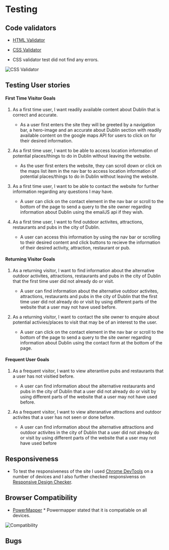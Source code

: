 # Testing

## Code validators

* [HTML Validator](https://validator.w3.org/) 

* [CSS Validator](https://jigsaw.w3.org/css-validator/) 

* CSS validator test did not find any errors.

![CSS Validator](readme-files/cssvalidator.PNG)

## Testing User stories

#### First Time Visitor Goals

1. As a first time user, I want readily available content about Dublin that is correct and accurate.
    * As a user first enters the site they will be greeted by a navigation bar, a hero-image and an accurate about Dublin section with readily available content on the google maps API for users to click on for their desired information.

2. As a first time user, I want to be able to access location information of potential places/things to do in Dublin without leaving the website.
    * As the user first enters the website, they can scroll down or click on the maps list item in the nav bar to access location information of potential places/things to do in Dublin without leaving the website.

3. As a first time user, I want to  be able to contact the website for further information regarding any questions I may have.
    * A user can click on the contact element in the nav bar or scroll to the bottom of the page to send a query to the site owner regarding information about Dublin using the emailJS api if they wish.

4. As a first time user, I want to find outdoor activites, attractions, restaurants and pubs in the city of Dublin.
    * A user can access this information by using the nav bar or scrolling to their desired content and click buttons to recieve the information of their desired activity, attraction, restaurant or pub.

#### Returning Visitor Goals

1. As a returning visitor, I want to find information about the alternative outdoor activites, attractions, restaurants and pubs in the city of Dublin that the first time user did not already do or visit.
    * A user can find information about the alternative outdoor activites, attractions, restaurants and pubs in the city of Dublin that the first time user did not already do or visit by using different parts of the website that a user may not have used before.

2. As a returning visitor, I want to contact the site owner to enquire about potential activies/places to visit that may be of an interest to the user.
    * A user can click on the contact element in the nav bar or scroll to the bottom of the page to send a query to the site owner regarding information about Dublin using the contact form at the bottom of the page.

#### Frequent User Goals

1. As a frequent visitor, I want to view alterantive pubs and restaurants that a user has not visitied before.
    * A user can find information about the alternative restaurants and pubs in the city of Dublin that a user did not already do or visit by using different parts of the website that a user may not have used before.

2. As a frequent visitor, I want to view alteranative attractions and outdoor activites that a user has not seen or done before.
    * A user can find information about the alternative attractions and outdoor activites in the city of Dublin that a user did not already do or visit by using different parts of the website that a user may not have used before

## Responsiveness

* To test the responsiveness of the site I used [Chrome DevTools](https://developers.google.com/web/tools/chrome-devtools) on a number of devices and I also further checked responsivenss on [Responsive Design Checker](https://www.responsivedesignchecker.com/). 

## Browser Compatibility

* [PowerMapper](https://try.powermapper.com/demo/Report/679c61f5-609e-4ae8-b8be-56050f6afbf2) * Powermapper stated that it is compatiable on all devices.

![Compatibility](readme-files/compatibilitycheck.png)

## Bugs 

